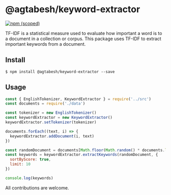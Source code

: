 # @agtabesh/keyword-extractor

[![npm (scoped)](https://img.shields.io/badge/npm-v1.0.0-blue.svg)](https://www.npmjs.com/package/@agtabesh/keyword-extractor)

TF-IDF is a statistical measure used to evaluate how important a word is to a document in a collection or corpus. This package uses TF-IDF to extract important keywords from a document.

## Install

```
$ npm install @agtabesh/keyword-extractor --save
```

## Usage

```js
const { EnglishTokenizer, KeywordExtractor } = require('../src')
const documents = require('./data')

const tokenizer = new EnglishTokenizer()
const keywordExtractor = new KeywordExtractor()
keywordExtractor.setTokenizer(tokenizer)

documents.forEach((text, i) => {
  keywordExtractor.addDocument(i, text)
})

const randomDocument = documents[Math.floor(Math.random() * documents.length)]
const keywords = keywordExtractor.extractKeywords(randomDocument, {
  sortByScore: true,
  limit: 10
})

console.log(keywords)
```

All contributions are welcome.
